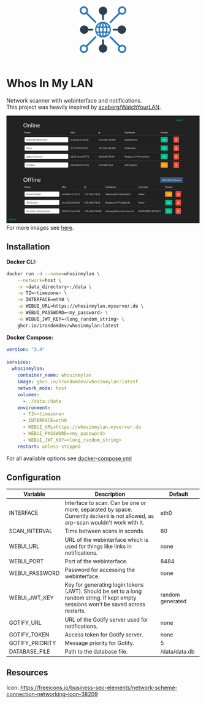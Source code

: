 
<div align="center">
<a href="https://github.com/1RandomDev/whosinmylan">
    <img src="https://raw.githubusercontent.com/1RandomDev/whosinmylan/master/www/img/icon.png" width="128" />
</a>
</div>
<br>

# Whos In My LAN

Network scanner with webinterface and notifications. \
This project was heavily inspired by [aceberg/WatchYourLAN](https://github.com/aceberg/WatchYourLAN).

![Screenshot](https://raw.githubusercontent.com/1RandomDev/whosinmylan/master/assets/screenshot1.png)
For more images see [here](https://github.com/1RandomDev/whosinmylan/tree/master/assets).

## Installation

**Docker CLI:**
```bash
docker run -d --name=whosinmylan \
    --network=host \
    -v <data_directory>:/data \
    -e TZ=<timezone> \
    -e INTERFACE=eth0 \
    -e WEBUI_URL=https://whosinmylan.myserver.de \
    -e WEBUI_PASSWORD=<my_password> \
    -e WEBUI_JWT_KEY=<long_random_string> \
    ghcr.io/1randomdev/whosinmylan:latest
```

**Docker Compose:**
```yaml
version: "3.4"

services:
  whosinmylan:
    container_name: whosinmylan
    image: ghcr.io/1randomdev/whosinmylan:latest
    network_mode: host
    volumes:
      - ./data:/data
    environment:
      - TZ=<timezone>
      - INTERFACE=eth0
      - WEBUI_URL=https://whosinmylan.myserver.de
      - WEBUI_PASSWORD=<my_password>
      - WEBUI_JWT_KEY=<long_random_string>
    restart: unless-stopped
```
For all available options see [docker-compose.yml](https://github.com/1RandomDev/whosinmylan/blob/master/docker-compose.yml)

## Configuration
| Variable | Description | Default |
| -------- | ----------- | ------- |
| INTERFACE | Interface to scan. Can be one or more, separated by space. Currently `docker0` is not allowed, as arp-scan wouldn't work with it. | eth0 |
| SCAN_INTERVAL | Time between scans in sconds. | 60 |
| WEBUI_URL | URL of the webinterface which is used for things like links in notifications. | none |
| WEBUI_PORT | Port of the webinterface. | 8484 |
| WEBUI_PASSWORD | Password for accessing the webinterface. | none |
| WEBUI_JWT_KEY | Key for generating login tokens (JWT). Should be set to a long random string. If kept empty sessions won't be saved across restarts. | random generated |
| GOTIFY_URL | URL of the Gotify server used for notifications. | none |
| GOTIFY_TOKEN | Access token for Gotify server. | none |
| GOTIFY_PRIORITY | Message priority for Gotify. | 5 |
| DATABASE_FILE | Path to the database file. | /data/data.db |

## Resources
Icon: https://freeicons.io/business-seo-elements/network-scheme-connection-networking-icon-38209
